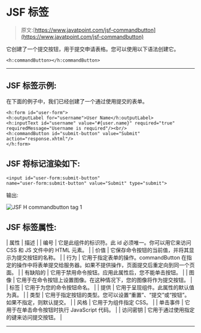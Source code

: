 # JSF <commandbutton>标签</commandbutton>

> 原文:[https://www.javatpoint.com/jsf-commandbutton](https://www.javatpoint.com/jsf-commandbutton)

它创建了一个提交按钮，用于提交申请表格。您可以使用以下语法创建它。

```
<h:commandButton></h:commandButton>

```

* * *

## JSF <commandbutton>标签示例:</commandbutton>

在下面的例子中，我们已经创建了一个通过使用<commandbutton>提交的表单。</commandbutton>

```
<h:form id="user-form">
<h:outputLabel for="username">User Name</h:outputLabel>
<h:inputText id="username" value="#{user.name}" required="true" requiredMessage="Username is required"/><br/>
<h:commandButton id="submit-button" value="Submit" action="response.xhtml"/>
</h:form>

```

## JSF 将<commandbutton>标记渲染如下:</commandbutton>

```
<input id="user-form:submit-button"
name="user-form:submit-button" value="Submit" type="submit">

```

输出:

![JSF H commandbutton tag 1](../Images/06cc1309f8fdd8fcb6b9d83c8bb51fc5.png)

## JSF <commandbutton>标签属性:</commandbutton>

| 属性 | 描述 |
| 编号 | 它是此组件的标识符。此 id 必须唯一。你可以用它来访问 CSS 和 JS 文件中的 HTML 元素。 |
| 价值 | 它保存命令按钮的当前值，并将其显示为提交按钮的名称。 |
| 行为 | 它用于指定表单的操作。commandButton 在指定的操作中将表单提交给服务器。如果不提供操作，页面提交后重定向到同一个页面。 |
| 有缺陷的 | 它用于禁用命令按钮。应用此属性后，您不能单击按钮。 |
| 图像 | 它用于在命令按钮上设置图像。在这种情况下，您的图像将作为提交按钮。 |
| 标签 | 它用于为您的命令按钮命名。 |
| 提供 | 它用于呈现组件。此属性的默认值为真。 |
| 类型 | 它用于指定按钮的类型。您可以设置“重置”、“提交”或“按钮”。如果不指定，则默认提交。 |
| 风格 | 它用于为组件指定 CSS。 |
| 单击事件 | 它用于在单击命令按钮时执行 JavaScript 代码。 |
| 访问密钥 | 它用于通过使用指定的键来访问提交按钮。 |

* * *